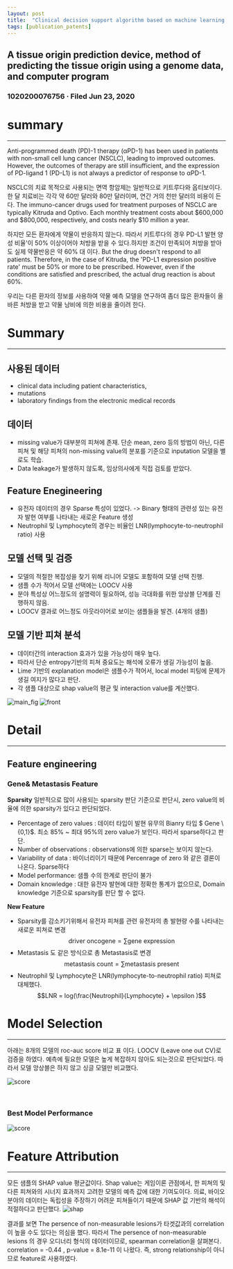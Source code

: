 ```yaml
---
layout: post
title:  "Clinical decision support algorithm based on machine learning to assess the clinical response to anti–pd-1 therapy"
tags: [publication_patents]
---
```



## A tissue origin prediction device, method of predicting the tissue origin using a genome data, and computer program
### 1020200076756 · Filed Jun 23, 2020

# summary 
---

 Anti-programmed death (PD)-1 therapy (αPD-1) has been used in patients with non-small cell
lung cancer (NSCLC), leading to improved outcomes. However, the outcomes of therapy are still
insufficient, and the expression of PD-ligand 1 (PD-L1) is not always a predictor of response to
αPD-1. 

 NSCLC의 치료 목적으로 사용되는 면역 항암제는 일반적으로 키트루다와 옵티보이다.
한 달 치료비는 각각 약 60만 달러와 80만 달러이며, 연간 거의 천만 달러의 비용이 든다.
 The immuno-cancer drugs used for treatment purposes of NSCLC are typically Kitruda and Optivo.
Each monthly treatment costs about $600,000 and $800,000, respectively, and costs nearly $10 million a year.


하지만 모든 환자에게 약물이 반응하지 않는다. 따라서 키트루다의 경우 PD-L1 발현 양성 비율'이 50% 이상이어야 처방을 받을 수 있다.하지만 조건이 만족되어 처방을 받아도 실제 약물반응은 약 60% 대 이다. 
But the drug doesn't respond to all patients. Therefore, in the case of Kitruda, the 'PD-L1 expression positive rate' must be 50% or more to be prescribed. However, even if the conditions are satisfied and prescribed, the actual drug reaction is about 60%.

우리는 다른 환자의 정보를 사용하여 약물 예측 모델을 연구하여 좀더 많은 환자들이 올바른 처방을 받고 약물 낭비에 의한 비용을 줄이려 한다. 

# Summary
---

## 사용된 데이터 
- clinical data including patient characteristics, 
- mutations
- laboratory findings from the electronic medical records

## 데이터 
- missing value가 대부분의 피쳐에 존재. 단순 mean, zero 등의 방법이 아닌, 다른 피쳐 및 해당 피쳐의 non-missing value의 분포를 기준으로 inputation 모델을 별로도 학습. 
- Data leakage가 발생하지 않도록, 임상의사에게 직접 검토를 받았다. 

## Feature Enegineering 
- 유전자 데이터의 경우 Sparse 특성이 있었다. -> Binary 형태의 관련성 있는 유전자 발현 여부를 나타내는 새로운 Feature 생성
- Neutrophil 및 Lymphocyte의 경우는 비율인 LNR(lymphocyte-to-neutrophil ratio) 사용 

## 모델 선택 및 검증
- 모델의 적절한 복잡성을 찾기 위해 리니어 모델도 포함하여 모델 선택 진행. 
- 샘플 수가 적어서 모델 선택에는 LOOCV 사용
- 분야 특성상 어느정도의 설명력이 필요하여, 성능 극대화를 위한 앙상블 단계를 진행하지 않음. 
- LOOCV 결과로 어느정도 아웃라이어로 보이는 샘플들을 발견. (4개의 샘플)

## 모델 기반 피쳐 분석
- 데이터간의 interaction 효과가 있을 가능성이 매우 높다. 
- 따라서 단순 entropy기반의 피쳐 중요도는 해석에 오류가 생길 가능성이 높음.   
- Lime 기반의 explanation model은 샘플수가 적어서, local model 피팅에 문제가 생길 여지가 많다고 판단.  
- 각 샘플 대상으로 shap value의 평균 및 interaction value를 계산했다. 


![main_fig](/assets/publication_patents/CDSS_main.jpg)
![front](/assets/publication_patents/paper_front.png)


# Detail 
---
## Feature engineering 

### Gene& Metastasis Feature 

**Sparsity**
일반적으로 많이 사용되는 sparsity 판단 기준으로 판단시, zero value의 비율에 의한 sparsity가 있다고 판단되었다.
- Percentage of zero values : 데이터 타입이 발현 유무의 Bianry 타입 \$ Gene \ {0,1}\$. 최소 85% ~ 최대 95%의 zero value가 보인다. 따라서 sparse하다고 판단. 
- Number of observations : observations에 의한 sparse는 보이지 않는다. 
- Variability of data : 바이너리이기 때문에 Percenrage of zero 와 같은 결론이 나온다. Sparse하다 
- Model performance: 샘플 수의 한계로 판단이 불가 
- Domain knowledge : 대한 유전자 발현에 대한 정확한 통계가 없으므로, Domain knowledge 기준으로 sparsity를 판단 할 수 없다. 

**New Feature**
- Sparsity를 감소키기위해서 유전자 피쳐를 관련 유전자의 총 발현량 수를 나타내는 새로운 피쳐로 변경 
$$\text{driver oncogene} = \sum{ \text{gene expression}}$$
- Metastasis 도 같은 방식으로 총 Metastasis로 변경 
$$\text{metastasis count} = \sum{ \text{metastasis present}}$$
- Neutrophil 및 Lymphocyte은 LNR(lymphocyte-to-neutrophil ratio) 피쳐로 대체했다. 
$$LNR = log(\frac{Neutrophil}{Lymphocyte} + \epsilon )$$


# Model Selection
---
아래는 8개의 모델의 roc-auc score 비교 표 이다. LOOCV (Leave one out CV)로 검증을 하였다. 
예측에 필요한 모델은 높게 복잡하지 않아도 되는것으로 판단되었다. 따라서 모델 앙상블은 하지 않고 싱글 모델만 비교했다. 

![score](/assets/publication_patents/paper_compare.png)

<br/>
    
### Best Model Performance
![score](/assets/publication_patents/paper_score.png)



    
# Feature Attribution
---
모든 샘플의 SHAP value 평균값이다. 
Shap value는 게임이론 관점에서, 한 피쳐의 및 다른 피쳐와의 시너지 효과까지 고려한 모델의 예측 값에 대한 기여도이다. 
의료, 바이오 분야의 데이터는 독립성을 주장하기 어려운 피쳐들이기 때문에 SHAP 값 기반의 해석이 적절하다고 판단했다. 
![shap](/assets/publication_patents/paper_shap_val.png)

결과를 보면 The persence of non-measurable lesions가 타겟값과의 correlation이 높을 수도 있다는 의심을 했다. 따라서 
The persence of non-measurable lesions 의 경우 오디너리 형식의 데이터이므로, spearman correlation을 살펴본다. 
correlation = -0.44 , p-value = 8.1e-11 이 나왔다. 즉, strong relationship이 아니므로 feature로 사용하였다.

<!-- 반응 여부 : 바이너리, lesions은 오디너리 형식(0,0.5,1)  
correlation을 스피어만 , 피어슨중 골라야함. 
설명을 하면 
스피어만은 monotonic relationship, 피어슨은 linear relationship 이 있는지를 보는 것이다. 
모노토닉은 한 변수가 증가할때 다른 변수도 증가하는지 여부만 보는것. 
linear는 한변수가 1증가시 다른변수도 같은양인 1로 증가하는지, 증가 폭도 같이 보는것이다. (양적관계도 포함되어있다.)
 -->

